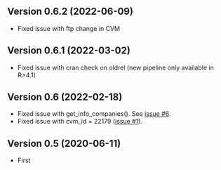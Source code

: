 ## Version 0.6.2 (2022-06-09)

- Fixed issue with ftp change in CVM


## Version 0.6.1 (2022-03-02)

- Fixed issue with cran check on oldrel (new pipeline only available in R>4.1)

## Version 0.6 (2022-02-18)

- Fixed issue with get_info_companies(). See [issue #6](https://github.com/msperlin/GetDFPData2/issues/6/).
- Fixed issue with cvm_id = 22179 ([issue #1](https://github.com/msperlin/GetDFPData2/issues/1/)).

## Version 0.5 (2020-06-11)

- First
